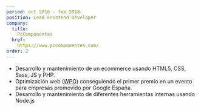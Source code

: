 ```yaml
---
period: oct 2016 - feb 2018
position: Lead Frontend Developer
company:
  title:
    PcComponentes
  href:
    https://www.pccomponentes.com/
order: 2
---
```

- Desarrollo y mantenimiento de un ecommerce usando HTML5, CSS, Sass, JS y PHP.
- Optimización web (<abbr title="Web Performance Optimization" lang="en">WPO</abbr>) conseguiendo el primer premio en un evento para empresas promovido por Google España.
- Desarrollo y mantenimiento de diferentes herramientas internas usando Node.js
